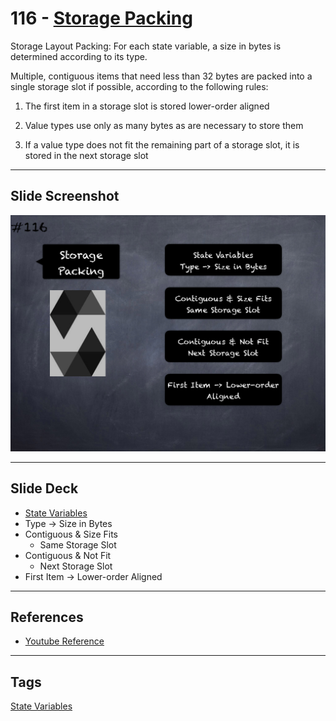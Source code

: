 # 116 - [Storage Packing](Storage%20Packing.md)
Storage Layout Packing: For each state variable, a size in bytes is determined according to its type. 

Multiple, contiguous items that need less than 32 bytes are packed into a single storage slot if possible, according to the following rules:

1. The first item in a storage slot is stored lower-order aligned
    
2. Value types use only as many bytes as are necessary to store them
    
3. If a value type does not fit the remaining part of a storage slot, it is stored in the next storage slot

___
## Slide Screenshot
![116.png](../images/solidity201/116.png)
___
## Slide Deck
- [State Variables](State%20Variables.md)
- Type -> Size in Bytes
- Contiguous & Size Fits
	- Same Storage Slot
- Contiguous & Not Fit
	- Next Storage Slot
- First Item -> Lower-order Aligned
___
## References
- [Youtube Reference](https://youtu.be/3bFgsmsQXrE?t=1162)
___
## Tags
[State Variables](../Solidity101/State%20Variables.md)